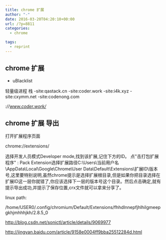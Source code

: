 ```yaml
---
title: chrome 扩展
author: "-"
date: 2016-03-20T04:20:10+00:00
url: /?p=8811
categories:
  - chrome

tags:
  - reprint
---
```

## chrome 扩展
- uBlacklist

轻量级进程 栈 -site:qastack.cn -site:coder.work -site:i4k.xyz -site:cxymm.net -site:codenong.com

*://www.coder.work/*

## chrome 扩展 导出
打开扩展程序页面
  
chrome://extensions/
  
选择开发人员模式Developer mode,找到该扩展,记住下方的ID。 点"击打包扩展程序" :  Pack Extension选择扩展路径C:\Users\当前用户名\AppData\Local\Google\Chrome\User Data\Default\Extensions\扩展ID\版本号,这里要特别说明,虽然chrome提示是选择扩展根目录,但是如果你把目录选择在扩展ID这一层你就错了,你应该选择下一层的版本号这个目录。然后点击确定,就有提示导出成功,并提示了保存位置,crx文件就可以拿来分享了。

linux path:
  
/home/USER0/.config/chromium/Default/Extensions/fhhdlnnepfjhlhilgmeepgkhjmhhhjkh/2.8.5_0

http://blog.csdn.net/sonictl/article/details/9069977

http://jingyan.baidu.com/article/9158e0004ff9bba25512284d.html